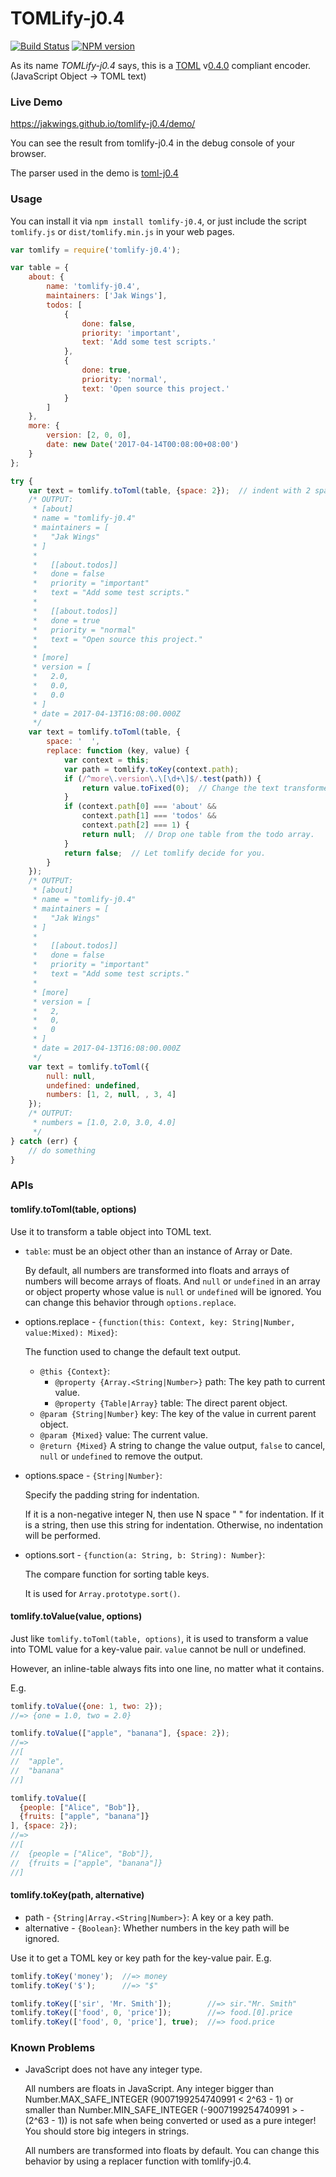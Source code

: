 # TOMLify-j0.4

[![Build Status](https://travis-ci.org/jakwings/tomlify-j0.4.svg)](https://travis-ci.org/jakwings/tomlify-j0.4)
[![NPM version](https://badge.fury.io/js/tomlify-j0.4.svg)](http://badge.fury.io/js/tomlify-j0.4)

As its name *TOMLify-j0.4* says, this is a [TOML] v[0.4.0] compliant encoder.
(JavaScript Object -> TOML text)

[TOML]: https://github.com/toml-lang/toml
[0.4.0]: https://github.com/toml-lang/toml/blob/master/versions/en/toml-v0.4.0.md


### Live Demo

<https://jakwings.github.io/tomlify-j0.4/demo/>

You can see the result from tomlify-j0.4 in the debug console of your browser.

The parser used in the demo is [toml-j0.4]

[toml-j0.4]: https://github.com/jakwings/toml-j0.4


### Usage

You can install it via `npm install tomlify-j0.4`, or just include the script
`tomlify.js` or `dist/tomlify.min.js` in your web pages.

```javascript
var tomlify = require('tomlify-j0.4');

var table = {
    about: {
        name: 'tomlify-j0.4',
        maintainers: ['Jak Wings'],
        todos: [
            {
                done: false,
                priority: 'important',
                text: 'Add some test scripts.'
            },
            {
                done: true,
                priority: 'normal',
                text: 'Open source this project.'
            }
        ]
    },
    more: {
        version: [2, 0, 0],
        date: new Date('2017-04-14T00:08:00+08:00')
    }
};

try {
    var text = tomlify.toToml(table, {space: 2});  // indent with 2 spaces
    /* OUTPUT:
     * [about]
     * name = "tomlify-j0.4"
     * maintainers = [
     *   "Jak Wings"
     * ]
     *
     *   [[about.todos]]
     *   done = false
     *   priority = "important"
     *   text = "Add some test scripts."
     *
     *   [[about.todos]]
     *   done = true
     *   priority = "normal"
     *   text = "Open source this project."
     *
     * [more]
     * version = [
     *   2.0,
     *   0.0,
     *   0.0
     * ]
     * date = 2017-04-13T16:08:00.000Z
     */
    var text = tomlify.toToml(table, {
        space: '  ',
        replace: function (key, value) {
            var context = this;
            var path = tomlify.toKey(context.path);
            if (/^more\.version\.\[\d+\]$/.test(path)) {
                return value.toFixed(0);  // Change the text transformed from the value.
            }
            if (context.path[0] === 'about' &&
                context.path[1] === 'todos' &&
                context.path[2] === 1) {
                return null;  // Drop one table from the todo array.
            }
            return false;  // Let tomlify decide for you.
        }
    });
    /* OUTPUT:
     * [about]
     * name = "tomlify-j0.4"
     * maintainers = [
     *   "Jak Wings"
     * ]
     *
     *   [[about.todos]]
     *   done = false
     *   priority = "important"
     *   text = "Add some test scripts."
     *
     * [more]
     * version = [
     *   2,
     *   0,
     *   0
     * ]
     * date = 2017-04-13T16:08:00.000Z
     */
    var text = tomlify.toToml({
        null: null,
        undefined: undefined,
        numbers: [1, 2, null, , 3, 4]
    });
    /* OUTPUT:
     * numbers = [1.0, 2.0, 3.0, 4.0]
     */
} catch (err) {
    // do something
}
```


### APIs

#### tomlify.toToml(table, options)

Use it to transform a table object into TOML text.

*   `table`: must be an object other than an instance of Array or Date.

    By default, all numbers are transformed into floats and arrays of numbers
    will become arrays of floats. And `null` or `undefined` in an array or
    object property whose value is `null` or `undefined` will be ignored. You
    can change this behavior through `options.replace`.

*   options.replace - `{function(this: Context, key: String|Number, value:Mixed): Mixed}`:

    The function used to change the default text output.

    *   `@this {Context}`:
        *   `@property {Array.<String|Number>}` path: The key path to current value.
        *   `@property {Table|Array}` table: The direct parent object.
    *   `@param {String|Number}` key: The key of the value in current parent object.
    *   `@param {Mixed}` value: The current value.
    *   `@return {Mixed}` A string to change the value output, `false` to
        cancel, `null` or `undefined` to remove the output.

*   options.space - `{String|Number}`:

    Specify the padding string for indentation.

    If it is a non-negative integer N, then use N space " " for indentation. If
    it is a string, then use this string for indentation. Otherwise, no
    indentation will be performed.

*   options.sort - `{function(a: String, b: String): Number}`:

    The compare function for sorting table keys.

    It is used for `Array.prototype.sort()`.

#### tomlify.toValue(value, options)

Just like `tomlify.toToml(table, options)`, it is used to transform a value into TOML
value for a key-value pair. `value` cannot be null or undefined.

However, an inline-table always fits into one line, no matter what it contains.

E.g.

```javascript
tomlify.toValue({one: 1, two: 2});
//=> {one = 1.0, two = 2.0}

tomlify.toValue(["apple", "banana"], {space: 2});
//=>
//[
//  "apple",
//  "banana"
//]

tomlify.toValue([
  {people: ["Alice", "Bob"]},
  {fruits: ["apple", "banana"]}
], {space: 2});
//=>
//[
//  {people = ["Alice", "Bob"]},
//  {fruits = ["apple", "banana"]}
//]
```

#### tomlify.toKey(path, alternative)

*   path - `{String|Array.<String|Number>}`: A key or a key path.
*   alternative - `{Boolean}`: Whether numbers in the key path will be ignored.

Use it to get a TOML key or key path for the key-value pair. E.g.

```javascript
tomlify.toKey('money');  //=> money
tomlify.toKey('$');      //=> "$"

tomlify.toKey(['sir', 'Mr. Smith']);        //=> sir."Mr. Smith"
tomlify.toKey(['food', 0, 'price']);        //=> food.[0].price
tomlify.toKey(['food', 0, 'price'], true);  //=> food.price
```


### Known Problems

*   JavaScript does not have any integer type.

    All numbers are floats in JavaScript. Any integer bigger than
    Number.MAX_SAFE_INTEGER (9007199254740991 < 2^63 - 1) or smaller than
    Number.MIN_SAFE_INTEGER (-9007199254740991 > -(2^63 - 1)) is not safe when
    being converted or used as a pure integer! You should store big integers in
    strings.

    All numbers are transformed into floats by default. You can change this
    behavior by using a replacer function with tomlify-j0.4.

